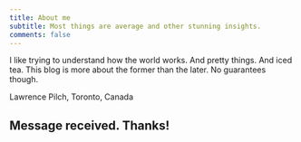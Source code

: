```yaml
---
title: About me
subtitle: Most things are average and other stunning insights.  
comments: false
---
```

  
  I like trying to understand how the world works. And pretty things. And iced tea. This blog is more about the former than the later. No guarantees though.

Lawrence Pilch, Toronto, Canada

<h2>Message received. Thanks!</h2>